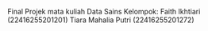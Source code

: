 Final Projek mata kuliah Data Sains
Kelompok:
Faith Ikhtiari (22416255201201)
Tiara Mahalia Putri (22416255201272)

